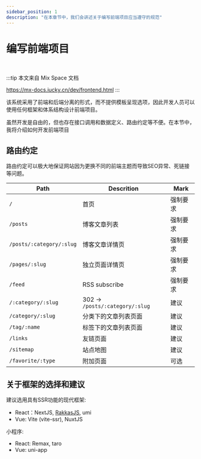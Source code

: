 ```yaml
---
sidebar_position: 1
description: "在本章节中，我们会讲述关于编写前端项目应当遵守的规范"
---
```


# 编写前端项目

<br /> 

:::tip
本文来自 Mix Space 文档 

https://mx-docs.iucky.cn/dev/frontend.html
:::

该系统采用了前端和后端分离的形式，而不提供模板呈现选项，因此开发人员可以使用任何框架和体系结构设计前端项目。

虽然开发是自由的，但也存在接口调用和数据定义、路由约定等不便。在本节中，我将介绍如何开发前端项目

## 路由约定

路由约定可以极大地保证网站因为更换不同的前端主题而导致SEO异常、死链接等问题。


| Path                     | Descrition                             | Mark        |
| ------------------------ | -------------------------------------- | ----------- |
| `/`                      | 首页                                   | 强制要求   |
| `/posts`                 | 博客文章列表                            | 强制要求   |
| `/posts/:category/:slug` | 博客文章详情页                          | 强制要求   |
| `/pages/:slug`           | 独立页面详情页                          | 强制要求   |
| `/feed`                  | RSS subscribe                          | 强制要求   |
| `/:category/:slug`       | 302 -> `/posts/:category/:slug`        | 建议       |
| `/category/:slug`        | 分类下的文章列表页面                     | 建议       |
| `/tag/:name`             | 标签下的文章列表页面                     | 建议       |
| `/links`                 | 友链页面                                | 建议       |
| `/sitemap`               | 站点地图                                | 建议       |
| `/favorite/:type`        | 附加页面                                | 可选      |

## 关于框架的选择和建议

建议选用具有SSR功能的现代框架:

- React：NextJS, [RakkasJS](https://github.com/rakkasjs/rakkasjs), umi
- Vue: Vite (vite-ssr), NuxtJS

小程序:

- React: Remax, taro
- Vue: uni-app